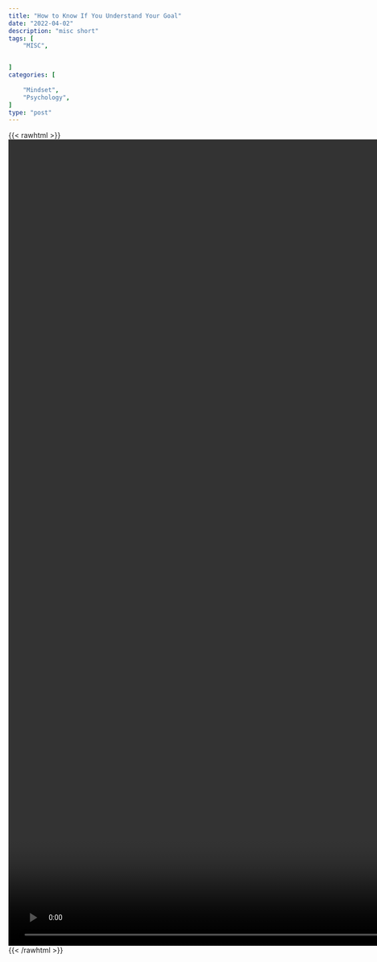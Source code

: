 ```yaml
---
title: "How to Know If You Understand Your Goal"
date: "2022-04-02"
description: "misc short"
tags: [
    "MISC",


]
categories: [
    
    "Mindset",
    "Psychology",
]
type: "post"
---
```

{{< rawhtml >}}
    <video style="height:40vh;width:auto" overflow="hidden" controls>
        <source src="https://clips.dev00ps.com/MISC/How%20to%20know%20if%20you%20understand%20your%20goal%21%20shorts%20motivation%20inspiration%20success.mp4" type="video/mp4"> 
    </video>
{{< /rawhtml >}}